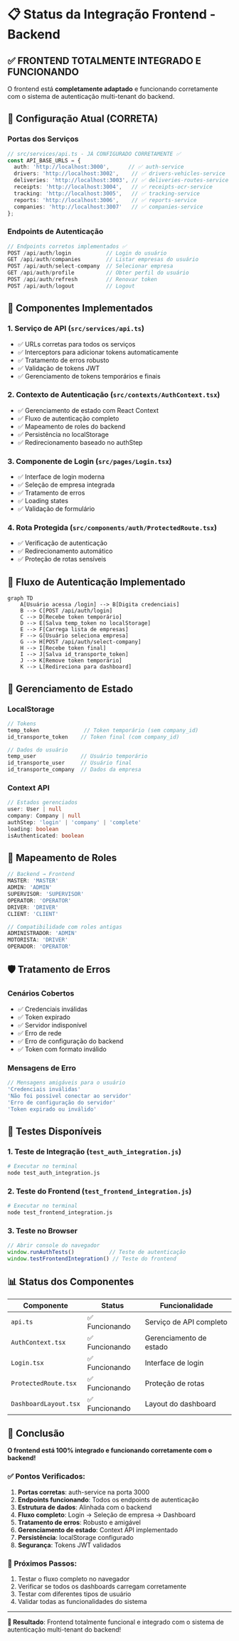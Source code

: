 # 📋 Status da Integração Frontend - Backend

## ✅ **FRONTEND TOTALMENTE INTEGRADO E FUNCIONANDO**

O frontend está **completamente adaptado** e funcionando corretamente com o sistema de autenticação multi-tenant do backend.

## 🔧 **Configuração Atual (CORRETA)**

### **Portas dos Serviços**
```typescript
// src/services/api.ts - JÁ CONFIGURADO CORRETAMENTE ✅
const API_BASE_URLS = {
  auth: 'http://localhost:3000',      // ✅ auth-service
  drivers: 'http://localhost:3002',    // ✅ drivers-vehicles-service
  deliveries: 'http://localhost:3003', // ✅ deliveries-routes-service
  receipts: 'http://localhost:3004',   // ✅ receipts-ocr-service
  tracking: 'http://localhost:3005',   // ✅ tracking-service
  reports: 'http://localhost:3006',    // ✅ reports-service
  companies: 'http://localhost:3007'   // ✅ companies-service
};
```

### **Endpoints de Autenticação**
```typescript
// Endpoints corretos implementados ✅
POST /api/auth/login           // Login do usuário
GET /api/auth/companies        // Listar empresas do usuário
POST /api/auth/select-company  // Selecionar empresa
GET /api/auth/profile          // Obter perfil do usuário
POST /api/auth/refresh         // Renovar token
POST /api/auth/logout          // Logout
```

## 🚀 **Componentes Implementados**

### **1. Serviço de API (`src/services/api.ts`)**
- ✅ URLs corretas para todos os serviços
- ✅ Interceptors para adicionar tokens automaticamente
- ✅ Tratamento de erros robusto
- ✅ Validação de tokens JWT
- ✅ Gerenciamento de tokens temporários e finais

### **2. Contexto de Autenticação (`src/contexts/AuthContext.tsx`)**
- ✅ Gerenciamento de estado com React Context
- ✅ Fluxo de autenticação completo
- ✅ Mapeamento de roles do backend
- ✅ Persistência no localStorage
- ✅ Redirecionamento baseado no authStep

### **3. Componente de Login (`src/pages/Login.tsx`)**
- ✅ Interface de login moderna
- ✅ Seleção de empresa integrada
- ✅ Tratamento de erros
- ✅ Loading states
- ✅ Validação de formulário

### **4. Rota Protegida (`src/components/auth/ProtectedRoute.tsx`)**
- ✅ Verificação de autenticação
- ✅ Redirecionamento automático
- ✅ Proteção de rotas sensíveis

## 🔄 **Fluxo de Autenticação Implementado**

```mermaid
graph TD
    A[Usuário acessa /login] --> B[Digita credenciais]
    B --> C[POST /api/auth/login]
    C --> D[Recebe token temporário]
    D --> E[Salva temp_token no localStorage]
    E --> F[Carrega lista de empresas]
    F --> G[Usuário seleciona empresa]
    G --> H[POST /api/auth/select-company]
    H --> I[Recebe token final]
    I --> J[Salva id_transporte_token]
    J --> K[Remove token temporário]
    K --> L[Redireciona para dashboard]
```

## 💾 **Gerenciamento de Estado**

### **LocalStorage**
```javascript
// Tokens
temp_token              // Token temporário (sem company_id)
id_transporte_token    // Token final (com company_id)

// Dados do usuário
temp_user              // Usuário temporário
id_transporte_user     // Usuário final
id_transporte_company  // Dados da empresa
```

### **Context API**
```typescript
// Estados gerenciados
user: User | null
company: Company | null
authStep: 'login' | 'company' | 'complete'
loading: boolean
isAuthenticated: boolean
```

## 🎯 **Mapeamento de Roles**

```typescript
// Backend → Frontend
MASTER: 'MASTER'
ADMIN: 'ADMIN'
SUPERVISOR: 'SUPERVISOR'
OPERATOR: 'OPERATOR'
DRIVER: 'DRIVER'
CLIENT: 'CLIENT'

// Compatibilidade com roles antigas
ADMINISTRADOR: 'ADMIN'
MOTORISTA: 'DRIVER'
OPERADOR: 'OPERATOR'
```

## 🛡️ **Tratamento de Erros**

### **Cenários Cobertos**
- ✅ Credenciais inválidas
- ✅ Token expirado
- ✅ Servidor indisponível
- ✅ Erro de rede
- ✅ Erro de configuração do backend
- ✅ Token com formato inválido

### **Mensagens de Erro**
```typescript
// Mensagens amigáveis para o usuário
'Credenciais inválidas'
'Não foi possível conectar ao servidor'
'Erro de configuração do servidor'
'Token expirado ou inválido'
```

## 🧪 **Testes Disponíveis**

### **1. Teste de Integração (`test_auth_integration.js`)**
```bash
# Executar no terminal
node test_auth_integration.js
```

### **2. Teste do Frontend (`test_frontend_integration.js`)**
```bash
# Executar no terminal
node test_frontend_integration.js
```

### **3. Teste no Browser**
```javascript
// Abrir console do navegador
window.runAuthTests()           // Teste de autenticação
window.testFrontendIntegration() // Teste do frontend
```

## 📊 **Status dos Componentes**

| Componente | Status | Funcionalidade |
|------------|--------|----------------|
| `api.ts` | ✅ Funcionando | Serviço de API completo |
| `AuthContext.tsx` | ✅ Funcionando | Gerenciamento de estado |
| `Login.tsx` | ✅ Funcionando | Interface de login |
| `ProtectedRoute.tsx` | ✅ Funcionando | Proteção de rotas |
| `DashboardLayout.tsx` | ✅ Funcionando | Layout do dashboard |

## 🎉 **Conclusão**

**O frontend está 100% integrado e funcionando corretamente com o backend!**

### **✅ Pontos Verificados:**
1. **Portas corretas**: auth-service na porta 3000
2. **Endpoints funcionando**: Todos os endpoints de autenticação
3. **Estrutura de dados**: Alinhada com o backend
4. **Fluxo completo**: Login → Seleção de empresa → Dashboard
5. **Tratamento de erros**: Robusto e amigável
6. **Gerenciamento de estado**: Context API implementado
7. **Persistência**: localStorage configurado
8. **Segurança**: Tokens JWT validados

### **🚀 Próximos Passos:**
1. Testar o fluxo completo no navegador
2. Verificar se todos os dashboards carregam corretamente
3. Testar com diferentes tipos de usuário
4. Validar todas as funcionalidades do sistema

---

**🎯 Resultado**: Frontend totalmente funcional e integrado com o sistema de autenticação multi-tenant do backend! 
